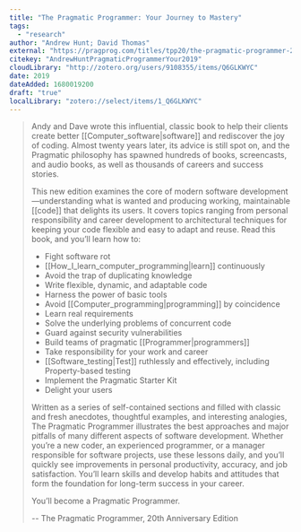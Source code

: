 ```yaml
---
title: "The Pragmatic Programmer: Your Journey to Mastery"
tags:
  - "research"
author: "Andrew Hunt; David Thomas"
external: "https://pragprog.com/titles/tpp20/the-pragmatic-programmer-20th-anniversary-edition/"
citekey: "AndrewHuntPragmaticProgrammerYour2019"
cloudLibrary: "http://zotero.org/users/9108355/items/Q6GLKWYC"
date: 2019
dateAdded: 1680019200
draft: "true"
localLibrary: "zotero://select/items/1_Q6GLKWYC"
---
```


> Andy and Dave wrote this influential, classic book to help their clients
> create better [[Computer_software|software]] and rediscover the
> joy of coding. Almost twenty years later, its advice is still spot on, and the
> Pragmatic philosophy has spawned hundreds of books, screencasts, and audio
> books, as well as thousands of careers and success stories.
>
> This new edition examines the core of modern software
> development—understanding what is wanted and producing working, maintainable
> [[code]] that delights its users. It covers topics ranging
> from personal responsibility and career development to architectural
> techniques for keeping your code flexible and easy to adapt and reuse. Read
> this book, and you’ll learn how to:
>
> - Fight software rot
> - [[How_I_learn_computer_programming|learn]] continuously
> - Avoid the trap of duplicating knowledge
> - Write flexible, dynamic, and adaptable code
> - Harness the power of basic tools
> - Avoid [[Computer_programming|programming]] by coincidence
> - Learn real requirements
> - Solve the underlying problems of concurrent code
> - Guard against security vulnerabilities
> - Build teams of pragmatic
>   [[Programmer|programmers]]
> - Take responsibility for your work and career
> - [[Software_testing|Test]] ruthlessly and effectively, including
>   Property-based testing
> - Implement the Pragmatic Starter Kit
> - Delight your users
>
> Written as a series of self-contained sections and filled with classic and
> fresh anecdotes, thoughtful examples, and interesting analogies, The Pragmatic
> Programmer illustrates the best approaches and major pitfalls of many
> different aspects of software development. Whether you’re a new coder, an
> experienced programmer, or a manager responsible for software projects, use
> these lessons daily, and you’ll quickly see improvements in personal
> productivity, accuracy, and job satisfaction. You’ll learn skills and develop
> habits and attitudes that form the foundation for long-term success in your
> career.
>
> You’ll become a Pragmatic Programmer.
>
> -- The Pragmatic Programmer, 20th Anniversary Edition
